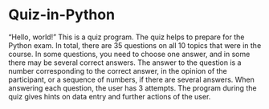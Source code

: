 # Quiz-in-Python
“Hello, world!” This is a quiz program.
The quiz helps to prepare for the Python exam. In total, there are 35 questions on all 10 topics that were in the course. In some questions, you need to choose one answer, and in some there may be several correct answers. The answer to the question is a number corresponding to the correct answer, in the opinion of the participant, or a sequence of numbers, if there are several answers.
When answering each question, the user has 3 attempts.
The program during the quiz gives hints on data entry and further actions of the user.
